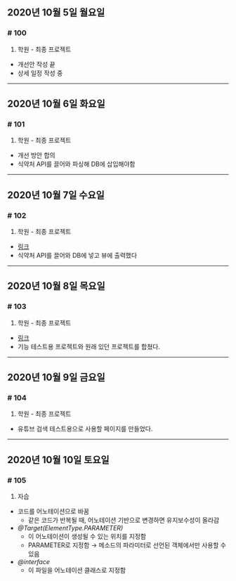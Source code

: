 ## 2020년 10월 5일 월요일
### # 100
1. 학원 - 최종 프로젝트
- 개선안 작성 끝
- 상세 일정 작성 중
---
## 2020년 10월 6일 화요일
### # 101
1. 학원 - 최종 프로젝트
- 개선 방안 합의
- 식약처 API를 끌어와 파싱해 DB에 삽입해야함
---
## 2020년 10월 7일 수요일
### # 102
1. 학원 - 최종 프로젝트
- [링크](https://bitbucket.org/procyon0/ex/commits/23ec3c4c74167170bc85ffa423a7cbd20979ffad)
- 식약처 API를 끌어와 DB에 넣고 뷰에 출력했다
---
## 2020년 10월 8일 목요일
### # 103
1. 학원 - 최종 프로젝트
- [링크](https://bitbucket.org/procyon0/ex/commits/a6b92d19d8989fecf599608300ea4bb09a63f64b)
- 기능 테스트용 프로젝트와 원래 있던 프로젝트를 합쳤다.
---
## 2020년 10월 9일 금요일
### # 104
1. 학원 - 최종 프로젝트
- 유튜브 검색 테스트용으로 사용할 페이지를 만들었다.
---
## 2020년 10월 10일 토요일
### # 105
1. 자습
- 코드를 어노테이션으로 바꿈
	- 같은 코드가 반복될 때, 어노테이션 기반으로 변경하면 유지보수성이 올라감
- *@Target(ElementType.PARAMETER)*
	- 이 어노테이션이 생성될 수 있는 위치를 지정함
	- PARAMETER로 지정함
	  → 메소드의 파라미터로 선언된 객체에서만 사용할 수 있음
- *@interface*
	- 이 파일을 어노테이션 클래스로 지정함
